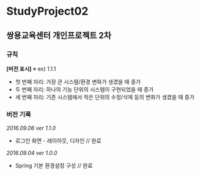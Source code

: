 # StudyProject02
## 쌍용교육센터 개인프로젝트 2차

### 규칙
__[버전 표시]__
※ ex) 1.1.1

+ 첫 번째 자리: 가장 큰 시스템/환경 변화가 생겼을 때 증가
+ 두 번째 자리: 하나의 기능 단위의 시스템이 구현되었을 때 증가
+ 세 번째 자리: 기존 시스템에서 작은 단위의 수정/삭제 등의 변화가 생겼을 때 증가

### 버전 기록

_2016.09.06 ver 1.1.0_
+ 로그인 화면 - 레이아웃, 디자인 // 완료

_2016.09.04 ver 1.0.0_
+ Spring 기본 환경설정 구성 // 완료
